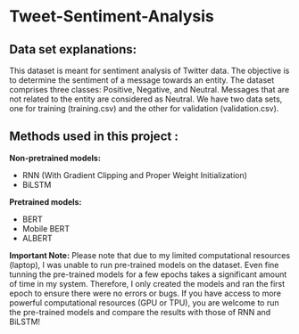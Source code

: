 # Tweet-Sentiment-Analysis


## Data set explanations: 

This dataset is meant for sentiment analysis of Twitter data. The objective is to determine the 
sentiment of a message towards an entity. The dataset comprises three classes: Positive, Negative, and Neutral. 
Messages that are not related to the entity are considered as Neutral. We have two data sets, one for training (training.csv)
and the other for validation (validation.csv).

## Methods used in this project : 

**Non-pretrained models:**  
 
* RNN (With Gradient Clipping and Proper Weight Initialization) 
* BiLSTM 
           
**Pretrained models:** 
        
* BERT 
* Mobile BERT 
* ALBERT
         
**Important Note:** Please note that due to my limited computational resources (laptop), I was unable to run pre-trained models on the dataset. Even fine tunning the pre-trained models for a few epochs takes a significant amount of time in my system. Therefore, I only created the models and ran the first epoch to ensure there were no errors or bugs. If you have access to more powerful computational resources (GPU or TPU), you are welcome to run the pre-trained models and compare the results with those of RNN and BiLSTM!        
          
